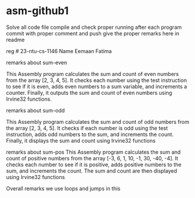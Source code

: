 # asm-github1

Solve all code file 
compile and check proper running
after each program commit with proper comment and push
give the proper remarks here in readme


reg #   23-ntu-cs-1146   Name Eemaan Fatima



remarks about sum-even

This Assembly program calculates the sum and count of even numbers from the array [2, 3, 4, 5]. It checks each number using the test instruction to see if it is even, adds even numbers to a sum variable, and increments a counter. Finally, it outputs the sum and count of even numbers using Irvine32 functions.




remarks about sum-odd

This Assembly program calculates the sum and count of odd numbers from the array [2, 3, 4, 5]. It checks if each number is odd using the test instruction, adds odd numbers to the sum, and increments the count. Finally, it displays the sum and count using Irvine32 functions


remarks about sum-pos
This Assembly program calculates the sum and count of positive numbers from the array [-3, 6, 1, 10, -1, 30, -40, -4]. It checks each number to see if it is positive, adds positive numbers to the sum, and increments the count. The sum and count are then displayed using Irvine32 functions


Overall remarks
we use loops and jumps in this 